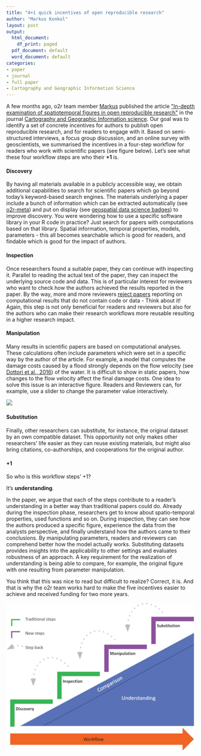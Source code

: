 ```yaml
---
title: "4+1 quick incentives of open reproducible research"
author: "Markus Konkol"
layout: post
output:
  html_document:
    df_print: paged
  pdf_document: default
  word_document: default
categories:
- paper
- journal
- full paper
- Cartography and Geographic Information Science
---
```


A few months ago, o2r team member [Markus](https://orcid.org/0000-0001-6651-0976) published the article ["In-depth examination of spatiotemporal figures in open reproducible research"](https://doi.org/10.1080/15230406.2018.1512421) in the journal [Cartography and Geographic Information science](https://www.tandfonline.com/toc/tcag20/current). Our goal was to identify a set of concrete incentives for authors to publish open reproducible research, and for readers to engage with it. Based on semi-structured interviews, a focus group discussion, and an online survey with geoscientists, we summarised the incentives in a four-step workflow for readers who work with scientific papers (see figure below). Let’s see what these four workflow steps are who their **+1** is.

#### Discovery
By having all materials available in a publicly accessible way, we obtain additional capabilities to search for scientific papers which go beyond today’s keyword-based search engines. The materials underlying a paper include a bunch of information which can be extracted automatically (see [o2r-meta](https://github.com/o2r-project/o2r-meta)) and put on display (see [geospatial data science badges](https://doi.org/10.31223/osf.io/xtsqh)) to improve discovery. You were wondering how to use a specific software library in your R code in practice? Just search for papers with computations based on that library. Spatial information, temporal properties, models, parameters - this all becomes searchable which is good for readers, and findable which is good for the impact of authors.

#### Inspection
Once researchers found a suitable paper, they can continue with inspecting it. Parallel to reading the actual text of the paper, they can inspect the underlying source code and data. This is of particular interest for reviewers who want to check how the authors achieved the results reported in the paper. By the way, more and more reviewers [reject papers](https://twitter.com/edzerpebesma/status/1130055583489581057) reporting on computational results that do not contain code or data - Think about it! Again, this step is not only beneficial for readers and reviewers but also for the authors who can make their research workflows more reusable resulting in a higher research impact. 

#### Manipulation
Many results in scientific papers are based on computational analyses. These calculations often include parameters which were set in a specific way by the author of the article. For example, a model that computes the damage costs caused by a flood strongly depends on the flow velocity (see [Dottori et al., 2016](https://doi.org/10.5194/nhess-16-2577-2016)) of the water. It is difficult to show in static papers, how changes to the flow velocity affect the final damage costs. One idea to solve this issue is an interactive figure. Readers and Reviewers can, for example, use a slider to change the parameter value interactively.

![](https://media.giphy.com/media/2YpQm0zBnv0I86uAa6/giphy.gif)

#### Substitution
Finally, other researchers can substitute, for instance, the original dataset by an own compatible dataset. This opportunity not only makes other researchers' life easier as they can reuse existing materials, but might also bring citations, co-authorships, and cooperations for the original author.

#### +1
So who is this workflow steps’ +1?

It’s **understanding**.

In the paper, we argue that each of the steps contribute to a reader’s understanding in a better way than traditional papers could do. Already during the inspection phase, researchers get to know about spatio-temporal properties, used functions and so on. During inspection, they can see how the authors produced a specific figure, experience the data from the analysts perspective, and finally understand how the authors came to their conclusions. By manipulating parameters, readers and reviewers can comprehend better how the model actually works. Substituting datasets provides insights into the applicability to other settings and evaluates robustness of an approach. A key requirement for the realization of understanding is being able to compare, for example, the original figure with one resulting from parameter manipulation. 

You think that this was nice to read but difficult to realize? Correct, it is. And that is why the o2r team works hard to make the five incentives easier to achieve and received funding for two more years.

[![workflow](../public/images/workflow.jpeg)](/public/images/workflow.jpeg)